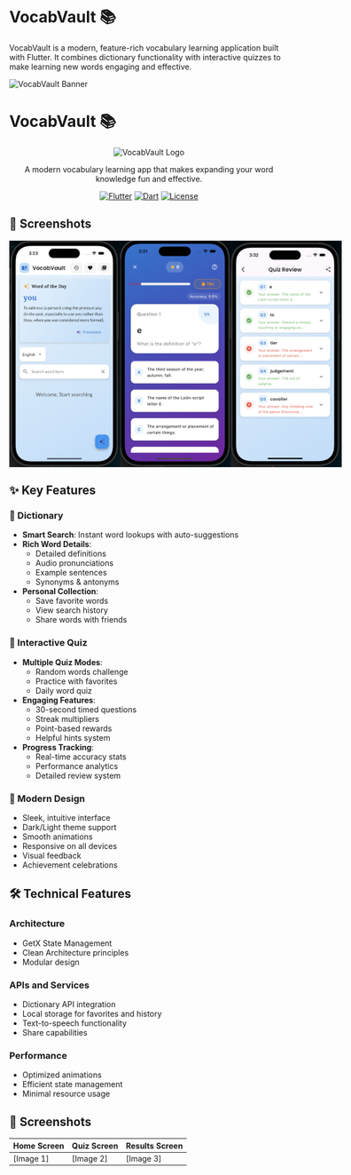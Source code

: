 # VocabVault 📚

VocabVault is a modern, feature-rich vocabulary learning application built with Flutter. It combines dictionary functionality with interactive quizzes to make learning new words engaging and effective.

![VocabVault Banner](assets/banner.png)

# VocabVault 📚

<div align="center">
  <img src="screenshots/app_logo.png" alt="VocabVault Logo" width="200"/>
  
  <p>A modern vocabulary learning app that makes expanding your word knowledge fun and effective.</p>

  [![Flutter](https://img.shields.io/badge/Flutter-3.0+-02569B?logo=flutter)](https://flutter.dev)
  [![Dart](https://img.shields.io/badge/Dart-3.0+-0175C2?logo=dart)](https://dart.dev)
  [![License](https://img.shields.io/badge/License-MIT-blue.svg)](LICENSE)
</div>

## 📱 Screenshots

<div align="center">
  <div style="display: flex; flex-direction: row;">
    <img src="screenshots/home_screen.png" width="200" alt="Home Screen"/>
    <img src="screenshots/quiz_screen.png" width="200" alt="Quiz Screen"/>
    <img src="screenshots/results_screen.png" width="200" alt="Results Screen"/>
  </div>
</div>

## ✨ Key Features

### 📖 Dictionary
- **Smart Search**: Instant word lookups with auto-suggestions
- **Rich Word Details**: 
  - Detailed definitions
  - Audio pronunciations
  - Example sentences
  - Synonyms & antonyms
- **Personal Collection**: 
  - Save favorite words
  - View search history
  - Share words with friends

### 🎯 Interactive Quiz
- **Multiple Quiz Modes**:
  - Random words challenge
  - Practice with favorites
  - Daily word quiz
- **Engaging Features**:
  - 30-second timed questions
  - Streak multipliers
  - Point-based rewards
  - Helpful hints system
- **Progress Tracking**:
  - Real-time accuracy stats
  - Performance analytics
  - Detailed review system

### 🎨 Modern Design
- Sleek, intuitive interface
- Dark/Light theme support
- Smooth animations
- Responsive on all devices
- Visual feedback
- Achievement celebrations




## 🛠️ Technical Features

### Architecture
- GetX State Management
- Clean Architecture principles
- Modular design

### APIs and Services
- Dictionary API integration
- Local storage for favorites and history
- Text-to-speech functionality
- Share capabilities

### Performance
- Optimized animations
- Efficient state management
- Minimal resource usage

## 📱 Screenshots

| Home Screen | Quiz Screen | Results Screen |
|-------------|-------------|----------------|
| [Image 1]   | [Image 2]   | [Image 3]      |




